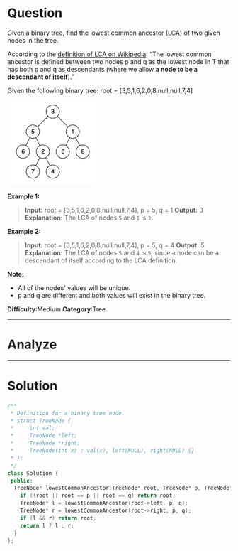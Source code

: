 
# Question

Given a binary tree, find the lowest common ancestor (LCA) of two given nodes in the tree.

According to the  [definition of LCA on Wikipedia](https://en.wikipedia.org/wiki/Lowest_common_ancestor): “The lowest common ancestor is defined between two nodes p and q as the lowest node in T that has both p and q as descendants (where we allow  **a node to be a descendant of itself**).”

Given the following binary tree: root = [3,5,1,6,2,0,8,null,null,7,4]

![](/images/in-post/2019-01-13-Leetcode-236-Lowest-Common-Ancestor-of-a-Binary-Tree/2019-01-13-01-34-55.png)

**Example 1:**

> **Input:** root = [3,5,1,6,2,0,8,null,null,7,4], p = 5, q = 1
> **Output:** 3
> **Explanation:** The LCA of nodes `5` and `1` is `3.`

**Example 2:**

> **Input:** root = [3,5,1,6,2,0,8,null,null,7,4], p = 5, q = 4
> **Output:** 5
> **Explanation:** The LCA of nodes `5` and `4` is `5`, since a node can be a descendant of itself according to the LCA definition.

**Note:**

- All of the nodes' values will be unique.
- p and q are different and both values will exist in the binary tree.

**Difficulty**:Medium
**Category**:Tree


------------

# Analyze

------------

# Solution

```cpp
/**
 * Definition for a binary tree node.
 * struct TreeNode {
 *     int val;
 *     TreeNode *left;
 *     TreeNode *right;
 *     TreeNode(int x) : val(x), left(NULL), right(NULL) {}
 * };
 */
class Solution {
 public:
  TreeNode* lowestCommonAncestor(TreeNode* root, TreeNode* p, TreeNode* q) {
    if (!root || root == p || root == q) return root;
    TreeNode* l = lowestCommonAncestor(root->left, p, q);
    TreeNode* r = lowestCommonAncestor(root->right, p, q);
    if (l && r) return root;
    return l ? l : r;
  }
};
```




